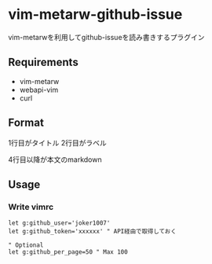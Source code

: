 # vim-metarw-github-issue

vim-metarwを利用してgithub-issueを読み書きするプラグイン

## Requirements

- vim-metarw
- webapi-vim
- curl

## Format
1行目がタイトル
2行目がラベル

4行目以降が本文のmarkdown

## Usage

### Write vimrc

```vim
let g:github_user='joker1007'
let g:github_token='xxxxxx' " API経由で取得しておく

" Optional
let g:github_per_page=50 " Max 100
```

